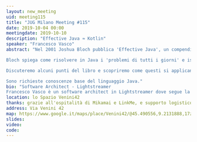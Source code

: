 ```yaml
---
layout: new_meeting
uid: meeting115
title: "JUG Milano Meeting #115"
date: 2019-10-04 00:00
meetingdate: 2019-10-10
description: "Effective Java ≈ Kotlin"
speaker: "Francesco Vasco"
abstract: "Nel 2001 Joshua Bloch pubblica 'Effective Java', un compendio di buone pratiche di programmazione per Java.

Bloch spiega come risolvere in Java i 'problemi di tutti i giorni' e ispira Andrey Breslav nello sviluppo di Kotlin.

Discuteremo alcuni punti del libro e scopriremo come questi si applicano nei due linguaggi.

Sono richieste conoscenze base del linguaggio Java."
bio: "Software Architect - Lightstreamer
Francesco Vasco è un software architect in Lightstreamer dove segue la realizzazione di un server real-time in Kotlin. Francesco partecipa allo sviluppo di Kotlin come contributore esterno, inoltre segue attivamente il JVM User Group di Milano. Dal 2000 ha lavorato in varie realtà e con vari ruoli in progetti prevalentemente in ambito Java."
location: lo Spazio Venini42
thanks: grazie all'ospitalità di Mikamai e LinkMe, e supporto logistico di Credimi
address: Via Venini 42
map: https://www.google.it/maps/place/Venini42/@45.490556,9.2131888,17z/data=!3m1!4b1!4m5!3m4!1s0x4786c6de20e6362f:0xc95afb6f555f4ed6!8m2!3d45.490556!4d9.2153775
slides: 
video:
code:  
---
```

